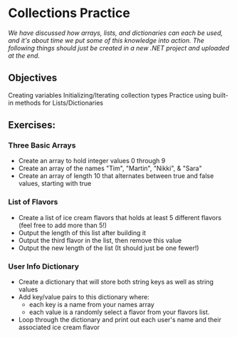 # Collections Practice
*We have discussed how arrays, lists, and dictionaries can each be used, and it's about time we put some of this knowledge into action. The following things should just be created in a new .NET project and uploaded at the end.*

## Objectives
Creating variables
Initializing/Iterating collection types
Practice using built-in methods for Lists/Dictionaries
## Exercises:
### Three Basic Arrays
* Create an array to hold integer values 0 through 9
* Create an array of the names "Tim", "Martin", "Nikki", & "Sara"
* Create an array of length 10 that alternates between true and false values, starting with true
### List of Flavors
* Create a list of ice cream flavors that holds at least 5 different flavors (feel free to add more than 5!)
* Output the length of this list after building it
* Output the third flavor in the list, then remove this value
* Output the new length of the list (It should just be one fewer!)
### User Info Dictionary
* Create a dictionary that will store both string keys as well as string values
* Add key/value pairs to this dictionary where:
  * each key is a name from your names array
  * each value is a randomly select a flavor from your flavors list.
* Loop through the dictionary and print out each user's name and their associated ice cream flavor